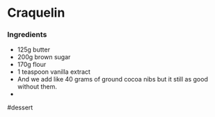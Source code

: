 # Craquelin
### Ingredients
* 125g butter
* 200g brown sugar
* 170g flour
* 1 teaspoon vanilla extract 
* And we add like 40 grams of ground cocoa nibs but it still as good without them.
* 
#dessert
